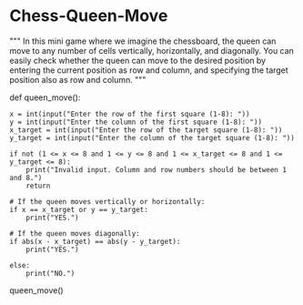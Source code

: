 # Chess-Queen-Move
""" In this mini game where we imagine the chessboard, the queen can move to any number of cells vertically, horizontally, and diagonally. You can easily check whether the queen can move to the desired position by entering the current position as row and column, and specifying the target position also as row and column. """

def queen_move():
    
    x = int(input("Enter the row of the first square (1-8): "))
    y = int(input("Enter the column of the first square (1-8): "))
    x_target = int(input("Enter the row of the target square (1-8): "))
    y_target = int(input("Enter the column of the target square (1-8): "))
    
    if not (1 <= x <= 8 and 1 <= y <= 8 and 1 <= x_target <= 8 and 1 <= y_target <= 8):
        print("Invalid input. Column and row numbers should be between 1 and 8.")
        return
    
    # If the queen moves vertically or horizontally:
    if x == x_target or y == y_target:
        print("YES.")
        
    # If the queen moves diagonally:
    if abs(x - x_target) == abs(y - y_target):
        print("YES.")
        
    else:
        print("NO.")
        
queen_move()
